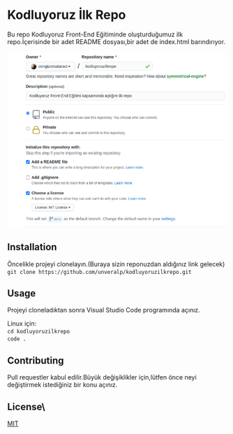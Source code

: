 # Kodluyoruz İlk Repo
Bu repo Kodluyoruz Front-End Eğitiminde oluşturduğumuz ilk repo.İçerisinde bir adet README dosyası,bir adet de index.html barındırıyor.

![random](https://github.com/Kodluyoruz/taskforce/blob/main/git/odev1/figures/github.png)

## Installation
Öncelikle projeyi clonelayın.(Buraya sizin reponuzdan aldığınız link gelecek)\
`git clone https://github.com/unveralp/kodluyoruzilkrepo.git`



## Usage
Projeyi cloneladıktan sonra Visual Studio Code programında açınız.

Linux için:\
`cd kodluyoruzilkrepo`\
`code .`

## Contributing
Pull requestler kabul edilir.Büyük değişiklikler için,lütfen önce neyi değiştirmek istediğiniz bir konu açınız.

## License\
[MIT](https://opensource.org/licenses/MIT)
